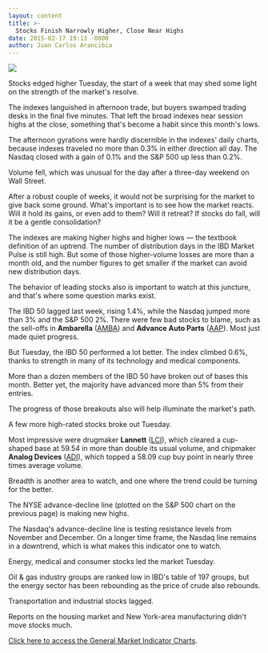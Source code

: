 ```yaml
---
layout: content
title: >-
  Stocks Finish Narrowly Higher, Close Near Highs
date: 2015-02-17 19:13 -0800
author: Juan Carlos Arancibia
---
```






![](https://www.investors.com/wp-content/uploads/ibd-migrated-images/MPv_150218_635597839819624832.png)










Stocks edged higher Tuesday, the start of a week that may shed some light on the strength of the market's resolve.


The indexes languished in afternoon trade, but buyers swamped trading desks in the final five minutes. That left the broad indexes near session highs at the close, something that's become a habit since this month's lows.


The afternoon gyrations were hardly discernible in the indexes' daily charts, because indexes traveled no more than 0.3% in either direction all day. The Nasdaq closed with a gain of 0.1% and the S&P 500 up less than 0.2%.


Volume fell, which was unusual for the day after a three-day weekend on Wall Street.


After a robust couple of weeks, it would not be surprising for the market to give back some ground. What's important is to see how the market reacts. Will it hold its gains, or even add to them? Will it retreat? If stocks do fall, will it be a gentle consolidation?


The indexes are making higher highs and higher lows — the textbook definition of an uptrend. The number of distribution days in the IBD Market Pulse is still high. But some of those higher-volume losses are more than a month old, and the number figures to get smaller if the market can avoid new distribution days.


The behavior of leading stocks also is important to watch at this juncture, and that's where some question marks exist.


The IBD 50 lagged last week, rising 1.4%, while the Nasdaq jumped more than 3% and the S&P 500 2%. There were few bad stocks to blame, such as the sell-offs in **Ambarella** ([AMBA](https://research.investors.com/quote.aspx?symbol=AMBA)) and **Advance Auto Parts** ([AAP](https://research.investors.com/quote.aspx?symbol=AAP)). Most just made quiet progress.


But Tuesday, the IBD 50 performed a lot better. The index climbed 0.6%, thanks to strength in many of its technology and medical components.


More than a dozen members of the IBD 50 have broken out of bases this month. Better yet, the majority have advanced more than 5% from their entries.


The progress of those breakouts also will help illuminate the market's path.


A few more high-rated stocks broke out Tuesday.


Most impressive were drugmaker **Lannett** ([LCI](https://research.investors.com/quote.aspx?symbol=LCI)), which cleared a cup-shaped base at 59.54 in more than double its usual volume, and chipmaker **Analog Devices** ([ADI](https://research.investors.com/quote.aspx?symbol=ADI)), which topped a 58.09 cup buy point in nearly three times average volume.


Breadth is another area to watch, and one where the trend could be turning for the better.


The NYSE advance-decline line (plotted on the S&P 500 chart on the previous page) is making new highs.


The Nasdaq's advance-decline line is testing resistance levels from November and December. On a longer time frame, the Nasdaq line remains in a downtrend, which is what makes this indicator one to watch.


Energy, medical and consumer stocks led the market Tuesday.


Oil & gas industry groups are ranked low in IBD's table of 197 groups, but the energy sector has been rebounding as the price of crude also rebounds.


Transportation and industrial stocks lagged.


Reports on the housing market and New York-area manufacturing didn't move stocks much.


[Click here to access the General Market Indicator Charts](https://www.investors.com/pdf/GMI_021815.pdf).




